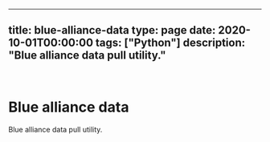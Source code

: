 
---
title: blue-alliance-data
type: page
date: 2020-10-01T00:00:00
tags: ["Python"]
description: "Blue alliance data pull utility."
---


<br>

# Blue alliance data
Blue alliance data pull utility.
